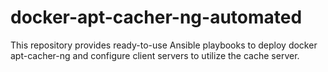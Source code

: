 # docker-apt-cacher-ng-automated
 This repository provides ready-to-use Ansible playbooks to deploy docker apt-cacher-ng and configure client servers to utilize the cache server.
